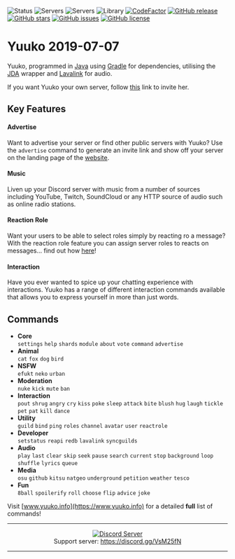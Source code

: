 ![Status](https://discordbots.org/api/widget/status/420682957007880223.svg)
![Servers](https://discordbots.org/api/widget/servers/420682957007880223.svg)
![Servers](https://discordbots.org/api/widget/upvotes/420682957007880223.svg)
![Library](https://discordbots.org/api/widget/lib/420682957007880223.svg)
[![CodeFactor](https://www.codefactor.io/repository/github/Yuuko-oh/yuuko/badge)](https://www.codefactor.io/repository/github/yuuko-oh/yuuko)
[![GitHub release](https://img.shields.io/github/release/Yuuko-oh/Yuuko.svg)](https://github.com/Yuuko-oh/Yuuko)
[![GitHub stars](https://img.shields.io/github/stars/Yuuko-oh/Yuuko.svg)](https://github.com/Yuuko-oh/Yuuko/stargazers)
[![GitHub issues](https://img.shields.io/github/issues/Yuuko-oh/Yuuko.svg)](https://github.com/Yuuko-oh/Yuuko/issues)
[![GitHub license](https://img.shields.io/github/license/Yuuko-oh/Yuuko.svg)](https://github.com/Yuuko-oh/Yuuko/blob/master/LICENSE)

# Yuuko 2019-07-07

Yuuko, programmed in [Java](https://www.oracle.com/uk/java/index.html) using [Gradle](https://gradle.org/) for dependencies, utilising the [JDA](https://github.com/DV8FromTheWorld/JDA) wrapper and [Lavalink](https://github.com/sedmelluq/lavaplayer) for audio.

If you want Yuuko your own server, follow [this](https://discordapp.com/oauth2/authorize?client_id=420682957007880223&permissions=8&scope=bot) link to invite her.

## Key Features

#### Advertise
Want to advertise your server or find other public servers with Yuuko? Use the `advertise` command to generate an invite link and show off your server on the landing page of the [website](https://www.yuuko.info).

#### Music
Liven up your Discord server with music from a number of sources including YouTube, Twitch, SoundCloud or any HTTP source of audio such as online radio stations.

#### Reaction Role
Want your users to be able to select roles simply by reacting ro a message? With the reaction role feature you can assign server roles to reacts on messages... find out how [here](https://www.yuuko.info/tutorials.php)!

#### Interaction
Have you ever wanted to spice up your chatting experience with interactions. Yuuko has a range of different interaction commands available that allows you to express yourself in more than just words.

## Commands

* **Core** <br>
`settings` `help` `shards` `module` `about` `vote` `command` `advertise`
* **Animal** <br>
`cat` `fox` `dog` `bird`
* **NSFW** <br>
`efukt` `neko` `urban`
* **Moderation** <br>
`nuke` `kick` `mute` `ban`
* **Interaction** <br>
`pout` `shrug` `angry` `cry` `kiss` `poke` `sleep` `attack` `bite` `blush` `hug` `laugh` `tickle` `pet` `pat` `kill` `dance`
* **Utility** <br>
`guild` `bind` `ping` `roles` `channel` `avatar` `user` `reactrole`
* **Developer** <br>
`setstatus` `reapi` `redb` `lavalink` `syncguilds`
* **Audio** <br>
`play` `last` `clear` `skip` `seek` `pause` `search` `current` `stop` `background` `loop` `shuffle` `lyrics` `queue`
* **Media** <br>
`osu` `github` `kitsu` `natgeo` `underground` `petition` `weather` `tesco`
* **Fun** <br>
`8ball` `spoilerify` `roll` `choose` `flip` `advice` `joke`

Visit [www.yuuko.info](https://www.yuuko.info) for a detailed **full** list of commands!

---

<p align="center">
  <a href="https://discord.gg/VsM25fN"><img src="https://discordapp.com/api/guilds/368094427089993729/widget.png?style=banner3" alt="Discord Server"></a>
  <br>Support server: <a href="https://discord.gg/VsM25fN">https://discord.gg/VsM25fN</a>
</p>

---